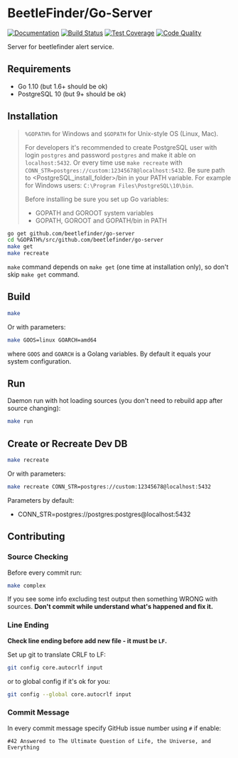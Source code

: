 # BeetleFinder/Go-Server

[![Documentation][godoc-badge]][godoc]
[![Build Status][travis-badge]][travis]
[![Test Coverage][codecov-badge]][codecov]
[![Code Quality][go-report-card-badge]][go-report-card]

Server for beetlefinder alert service.

## Requirements

* Go 1.10 (but 1.6+ should be ok)
* PostgreSQL 10 (but 9+ should be ok)

## Installation

> `%GOPATH%` for Windows and `$GOPATH` for Unix-style OS (Linux, Mac).
>
> For developers it's recommended to create PostgreSQL user with login `postgres` and password `postgres` and make it able on `localhost:5432`. Or every time use `make recreate` with `CONN_STR=postgres://custom:12345678@localhost:5432`. Be sure path to <PostgreSQL_install_folder>/bin in your PATH variable. For example for Windows users: `C:\Program Files\PostgreSQL\10\bin`.
>
> Before installing be sure you set up Go variables:
>
> * GOPATH and GOROOT system variables
> * GOPATH, GOROOT and GOPATH/bin in PATH

```sh
go get github.com/beetlefinder/go-server
cd %GOPATH%/src/github.com/beetlefinder/go-server
make get
make recreate
```

`make` command depends on `make get` (one time at installation only), so don't skip `make get` command.

## Build

```sh
make
```

Or with parameters:

```sh
make GOOS=linux GOARCH=amd64
```

where `GOOS` and `GOARCH` is a Golang variables. By default it equals your system configuration.

## Run

Daemon run with hot loading sources (you don't need to rebuild app after source changing):

```sh
make run
```

## Create or Recreate Dev DB

```sh
make recreate
```

Or with parameters:

```sh
make recreate CONN_STR=postgres://custom:12345678@localhost:5432
```

Parameters by default:

* CONN_STR=postgres://postgres:postgres@localhost:5432

## Contributing

### Source Checking

Before every commit run:

```sh
make complex
```

If you see some info excluding test output then something WRONG with sources. **Don't commit while understand what's happened and fix it.**

### Line Ending

**Check line ending before add new file - it must be `LF`.**

Set up git to translate CRLF to LF:

```sh
git config core.autocrlf input
```

or to global config if it's ok for you:

```sh
git config --global core.autocrlf input
```

### Commit Message

In every commit message specify GitHub issue number using `#` if enable:

```text
#42 Answered to The Ultimate Question of Life, the Universe, and Everything
```

[godoc]: https://godoc.org/github.com/beetlefinder/go-server
[travis]: https://travis-ci.org/beetlefinder/go-server
[codecov]: https://codecov.io/gh/beetlefinder/go-server
[go-report-card]: https://goreportcard.com/report/github.com/beetlefinder/go-server

[godoc-badge]: https://godoc.org/github.com/beetlefinder/go-server?status.svg
[travis-badge]: https://travis-ci.org/beetlefinder/go-server.svg?branch=develop
[codecov-badge]: https://codecov.io/gh/beetlefinder/go-server/branch/develop/graph/badge.svg
[go-report-card-badge]: https://goreportcard.com/badge/github.com/beetlefinder/go-server
